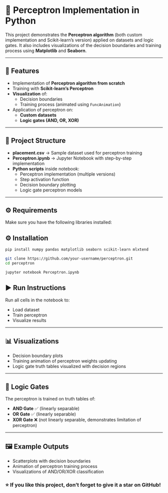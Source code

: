 # 🧠 Perceptron Implementation in Python

This project demonstrates the **Perceptron algorithm** (both custom implementation and Scikit-learn’s version) applied on datasets and logic gates. It also includes visualizations of the decision boundaries and training process using **Matplotlib** and **Seaborn**.

---

## 📌 Features
- Implementation of **Perceptron algorithm from scratch**
- Training with **Scikit-learn’s Perceptron**
- **Visualization** of:
  - Decision boundaries
  - Training process (animated using `FuncAnimation`)
- Application of perceptron on:
  - **Custom datasets**
  - **Logic gates (AND, OR, XOR)**

---

## 📂 Project Structure
- **placement.csv** → Sample dataset used for perceptron training  
- **Perceptron.ipynb** → Jupyter Notebook with step-by-step implementation  
- **Python scripts** inside notebook:
  - Perceptron implementation (multiple versions)
  - Step activation function
  - Decision boundary plotting
  - Logic gate perceptron models  

---

## ⚙️ Requirements
Make sure you have the following libraries installed:


## ⚙️ Installation

```bash
pip install numpy pandas matplotlib seaborn scikit-learn mlxtend

git clone https://github.com/your-username/perceptron.git
cd perceptron

jupyter notebook Perceptron.ipynb

```

## ▶️ Run Instructions
Run all cells in the notebook to:  
- Load dataset  
- Train perceptron  
- Visualize results  

---

## 📊 Visualizations
- Decision boundary plots  
- Training animation of perceptron weights updating  
- Logic gate truth tables visualized with decision regions  

---

## 🧩 Logic Gates
The perceptron is trained on truth tables of:  
- **AND Gate** ✅ (linearly separable)  
- **OR Gate** ✅ (linearly separable)  
- **XOR Gate** ❌ (not linearly separable, demonstrates limitation of perceptron)  

---

## 🖼️ Example Outputs
- Scatterplots with decision boundaries  
- Animation of perceptron training process  
- Visualizations of AND/OR/XOR classification


### ⭐ If you like this project, don’t forget to give it a star on GitHub!


